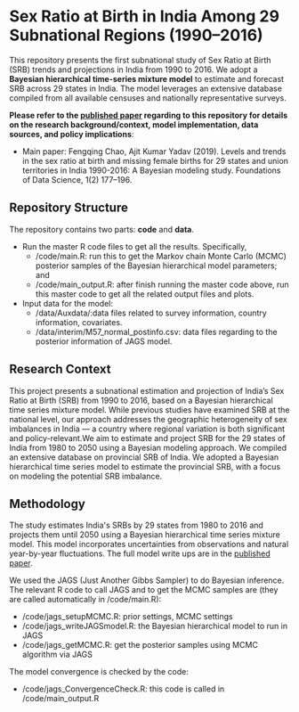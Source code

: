 # Sex Ratio at Birth in India Among 29 Subnational Regions (1990–2016)
This repository presents the first subnational study of Sex Ratio at Birth (SRB) trends and projections in India from 1990 to 2016. We adopt a **Bayesian hierarchical time-series mixture model** to estimate and forecast SRB across 29 states in India. The model leverages an extensive database compiled from all available censuses and nationally representative surveys.

**Please refer to the [published paper](https://www.aimsciences.org/article/doi/10.3934/fods.2019008) regarding to this repository for details on the research background/context, model implementation, data sources, and policy implications**:

- Main paper:  Fengqing Chao, Ajit Kumar Yadav (2019). Levels and trends in the sex ratio at birth and missing female births for 29 states and union territories in India 1990-2016: A Bayesian modeling study. Foundations of Data Science, 1(2) 177–196.


## Repository Structure

The repository contains two parts: **code** and **data**.

- Run the master R code files to get all the results. Specifically,
  - /code/main.R: run this to get the Markov chain Monte Carlo (MCMC) posterior samples of the Bayesian hierarchical model parameters; and
  - /code/main_output.R: after finish running the master code above, run this master code to get all the related output files and plots.
- Input data for the model:
  - /data/Auxdata/:data files related to survey information, country information, covariates.
  - /data/interim/M57_normal_postinfo.csv: data files regarding  to the posterior information of JAGS model. 

## Research Context
This project presents a subnational estimation and projection of India’s Sex Ratio at Birth (SRB) from 1990 to 2016, based on a Bayesian hierarchical time series mixture model. While previous studies have examined SRB at the national level, our approach addresses the geographic heterogeneity of sex imbalances in India — a country where regional variation is both significant and policy-relevant.We aim to estimate and project SRB for the 29 states  of India from 1980 to 2050 using a Bayesian modeling approach. We compiled an extensive database on provincial SRB of India. We adopted a Bayesian hierarchical time series model to estimate the provincial SRB, with a focus on modeling the potential SRB imbalance.

## Methodology

The study estimates India's SRBs by 29 states from 1980 to 2016 and projects them until 2050 using a Bayesian hierarchical time series mixture model. This model incorporates uncertainties from observations and natural year-by-year fluctuations. The full model write ups are in the [published paper](https://www.aimsciences.org/article/doi/10.3934/fods.2019008).

We used the JAGS (Just Another Gibbs Sampler) to do Bayesian inference. The relevant R code to call JAGS and to get the MCMC samples are (they are called automatically in /code/main.R):

- /code/jags_setupMCMC.R: prior settings, MCMC settings
- /code/jags_writeJAGSmodel.R: the Bayesian hierarchical model to run in JAGS
- /code/jags_getMCMC.R: get the posterior samples using MCMC algorithm via JAGS

The model convergence is checked by the code:

- /code/jags_ConvergenceCheck.R: this code is called in /code/main_output.R
